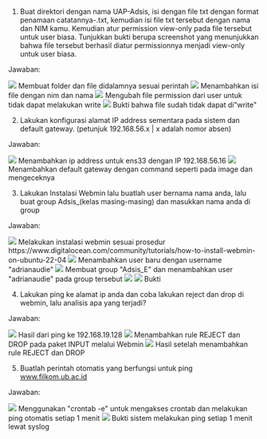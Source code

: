 1. Buat direktori dengan nama UAP-Adsis, isi dengan file txt dengan format
penamaan catatannya-<nama kamu>.txt, kemudian isi file txt
tersebut dengan nama dan NIM kamu. Kemudian atur permission
view-only pada file tersebut untuk user biasa. Tunjukkan bukti berupa
screenshot yang menunjukkan bahwa file tersebut berhasil diatur
permissionnya menjadi view-only untuk user biasa.

Jawaban:

<IMG SRC="/Screenshots/WhatsApp Image 2023-06-11 at 7.30.04 PM.jpeg">
Membuat folder dan file didalamnya sesuai perintah

<IMG SRC="/Screenshots/WhatsApp Image 2023-06-11 at 7.34.45 PM.jpeg">
Menambahkan isi file dengan nim dan nama

<IMG SRC="/Screenshots/WhatsApp Image 2023-06-11 at 7.38.46 PM.jpeg">
Mengubah file permission dari user untuk tidak dapat melakukan write

<IMG SRC="/Screenshots/WhatsApp Image 2023-06-11 at 7.41.35 PM.jpeg">
Bukti bahwa file sudah tidak dapat di"write"

2. Lakukan konfigurasi alamat IP address sementara pada sistem dan
default gateway. (petunjuk 192.168.56.x | x adalah nomor absen)

Jawaban:

<IMG SRC="/Screenshots/WhatsApp Image 2023-06-11 at 7.55.38 PM.jpeg">
Menambahkan ip address untuk ens33 dengan IP 192.168.56.16

<IMG SRC="/Screenshots/WhatsApp Image 2023-06-11 at 7.58.32 PM.jpeg">
Menambahkan default gateway dengan command seperti pada image dan mengeceknya


3. Lakukan Instalasi Webmin lalu buatlah user bernama nama anda, lalu
buat group Adsis_(kelas masing-masing) dan masukkan nama anda di
group

Jawaban:

<IMG SRC="/Screenshots/WhatsApp Image 2023-06-11 at 9.56.45 PM.jpeg">
Melakukan instalasi webmin sesuai prosedur https://www.digitalocean.com/community/tutorials/how-to-install-webmin-on-ubuntu-22-04

<IMG SRC="/Screenshots/WhatsApp Image 2023-06-11 at 10.04.13 PM.jpeg">
Menambahkan user baru dengan username "adrianaudie"

<IMG SRC="/Screenshots/WhatsApp Image 2023-06-11 at 10.07.36 PM.jpeg">
Membuat group "Adsis_E" dan menambahkan user "adrianaudie" pada group tersebut

<IMG SRC="/Screenshots/WhatsApp Image 2023-06-11 at 10.13.49 PM.jpeg">
<IMG SRC="/Screenshots/WhatsApp Image 2023-06-11 at 10.15.20 PM.jpeg">
Bukti

4. Lakukan ping ke alamat ip anda dan coba lakukan reject dan drop di
webmin, lalu analisis apa yang terjadi?

Jawaban:

<IMG SRC="/Screenshots/WhatsApp Image 2023-06-11 at 10.20.17 PM.jpeg">
Hasil dari ping ke 192.168.19.128

<IMG SRC="/Screenshots/WhatsApp Image 2023-06-11 at 10.23.51 PM.jpeg">
Menambahkan rule REJECT dan DROP pada paket INPUT melalui Webmin 

<IMG SRC="/Screenshots/WhatsApp Image 2023-06-11 at 10.29.52 PM.jpeg">
Hasil setelah menambahkan rule REJECT dan DROP

5. Buatlah perintah otomatis yang berfungsi untuk ping www.filkom.ub.ac.id

Jawaban:

<IMG SRC="/Screenshots/WhatsApp Image 2023-06-11 at 10.32.56 PM.jpeg">
Menggunakan "crontab -e" untuk mengakses crontab dan melakukan ping otomatis setiap 1 menit

<IMG SRC="/Screenshots/WhatsApp Image 2023-06-11 at 10.36.51 PM.jpeg">
Bukti sistem melakukan ping setiap 1 menit lewat syslog
